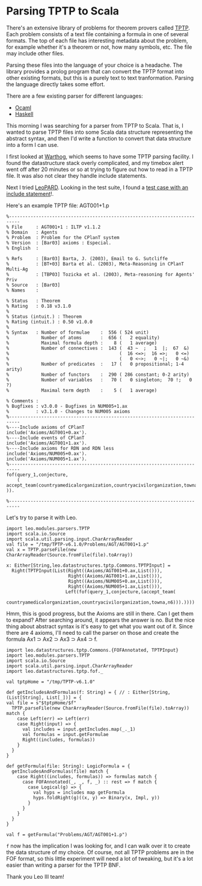 Parsing TPTP to Scala
=====================

There's an extensive library of problems for theorem provers called [TPTP](http://www.cs.miami.edu/~tptp/).  Each problem consists of a text file containing a formula in one of several formats.  The top of each file has interesting metadata about the problem, for example whether it's a theorem or not, how many symbols, etc.  The file may include other files.

Parsing these files into the language of your choice is a headache.  The library provides a prolog program that can convert the TPTP format into other existing formats, but this is a purely text to text tranformation.  Parsing the language directly takes some effort.  

There are a few existing parser for different languages:
- [Ocaml](https://github.com/radekm/ocaml-tptp)
- [Haskell](https://github.com/DanielSchuessler/logic-TPTP)

This morning I was searching for a parser from TPTP to Scala.  That is, I wanted to parse TPTP files into some Scala data structure representing the abstract syntax, and then I'd write a function to convert that data structure into a form I can use.   

I first looked at [Warthog](https://github.com/warthog-logic/warthog), which seems to have some TPTP parsing facility.  I found the datastructure stack overly complicated, and my timebox alert went off after 20 minutes or so at trying to figure out how to read in a TPTP file.  It was also not clear they handle include statements.

Next I tried [LeoPARD]().  Looking in the test suite, I found a [test case with an include statement](https://github.com/cbenzmueller/LeoPARD/blob/eff09b58d3ee845e252edde27c3cae546bc351a0/src/test/resources/problems/SYN000%2B2.p)!.  

Here's an example TPTP file: AGT001+1.p

    %--------------------------------------------------------------------------
    % File     : AGT001+1 : ILTP v1.1.2
    % Domain   : Agents
    % Problem  : Problem for the CPlanT system
    % Version  : [Bar03] axioms : Especial.
    % English  :

    % Refs     : [Bar03] Barta, J. (2003), Email to G. Sutcliffe
    %          : [BT+03] Barta et al. (2003), Meta-Reasoning in CPlanT Multi-Ag
    %          : [TBP03] Tozicka et al. (2003), Meta-reasoning for Agents' Priv
    % Source   : [Bar03]
    % Names    :

    % Status   : Theorem
    % Rating   : 0.18 v3.1.0
    %
    % Status (intuit.) : Theorem
    % Rating (intuit.) : 0.50 v1.0.0
    %
    % Syntax   : Number of formulae    :  556 ( 524 unit)
    %            Number of atoms       :  656 (   2 equality)
    %            Maximal formula depth :    8 (   1 average)
    %            Number of connectives :  143 (  43 ~  ;   1  |;  67  &)
    %                                         (  16 <=>;  16 =>;   0 <=)
    %                                         (   0 <~>;   0 ~|;   0 ~&)
    %            Number of predicates  :   17 (   0 propositional; 1-4 arity)
    %            Number of functors    :  290 ( 286 constant; 0-2 arity)
    %            Number of variables   :   70 (   0 singleton;  70 !;   0 ?)
    %            Maximal term depth    :    5 (   1 average)

    % Comments :
    % Bugfixes : v3.0.0 - Bugfixes in NUM005+1.ax
    %          : v3.1.0 - Changes to NUM005 axioms
    %--------------------------------------------------------------------------
    %----Include axioms of CPlanT
    include('Axioms/AGT001+0.ax').
    %----Include events of CPlanT
    include('Axioms/AGT001+1.ax').
    %----Include axioms for RDN and RDN less
    include('Axioms/NUM005+0.ax').
    include('Axioms/NUM005+1.ax').
    %--------------------------------------------------------------------------
    fof(query_1,conjecture,
        ( accept_team(countryamedicalorganization,countryacivilorganization,towna,n6) )).

    %--------------------------------------------------------------------------


Let's try to parse it with Leo.



    import leo.modules.parsers.TPTP
    import scala.io.Source
    import scala.util.parsing.input.CharArrayReader
    val file = "/tmp/TPTP-v6.1.0/Problems/AGT/AGT001+1.p"
    val x = TPTP.parseFile(new CharArrayReader(Source.fromFile(file).toArray))

    x: Either[String,leo.datastructures.tptp.Commons.TPTPInput] = 
      Right(TPTPInput(List(Right((Axioms/AGT001+0.ax,List())), 
                           Right((Axioms/AGT001+1.ax,List())), 
                           Right((Axioms/NUM005+0.ax,List())), 
                           Right((Axioms/NUM005+1.ax,List())), 
                          Left(fof(query_1,conjecture,(accept_team(
                            countryamedicalorganization,countryacivilorganization,towna,n6))).))))

Hmm, this is good progress, but the Axioms are still in there.  Can I get them to expand?  After searching around, it appears the answer is no.  But the nice thing about abstract syntax is it's easy to get what you want out of it.
Since there are 4 axioms, I'll need to call the parser on those and create the formula Ax1 ⊃ Ax2 ⊃ Ax3 ⊃ Ax4 ⊃ f.

    import leo.datastructures.tptp.Commons.{FOFAnnotated, TPTPInput}
    import leo.modules.parsers.TPTP
    import scala.io.Source
    import scala.util.parsing.input.CharArrayReader
    import leo.datastructures.tptp.fof._

    val tptpHome = "/tmp/TPTP-v6.1.0"

    def getIncludesAndFormulas(f: String) = { // : Either[String, (List[String], List[_])] = {
    val file = s"$tptpHome/$f"
      TPTP.parseFile(new CharArrayReader(Source.fromFile(file).toArray)) match {
        case Left(err) => Left(err)
        case Right(input) => {
          val includes = input.getIncludes.map(_._1)
          val formulas = input.getFormulae
          Right((includes, formulas))
        }
      }
    }

    def getFormula(file: String): LogicFormula = {
      getIncludesAndFormulas(file) match {
        case Right((includes, formulas)) => formulas match {
          case FOFAnnotated(_, _, f, _) :: rest => f match {
            case Logical(g) => {
              val hyps = includes map getFormula
              hyps.foldRight(g)((x, y) => Binary(x, Impl, y))
            }
          }
        }
      }
    }

    val f = getFormula("Problems/AGT/AGT001+1.p")

`f` now has the implication I was looking for, and I can walk over it to create the data structure of my choice.
Of course, not all TPTP problems are in the FOF format, so this little experiment will need a lot of tweaking, but it's a lot easier than writing a parser for the TPTP BNF.

Thank you Leo III team!


